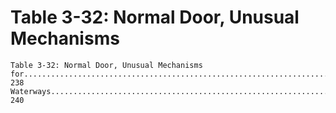 # Table 3-32: Normal Door, Unusual Mechanisms

```
Table 3-32: Normal Door, Unusual Mechanisms
for......................................................................... 238
Waterways.............................................................. 240
```

